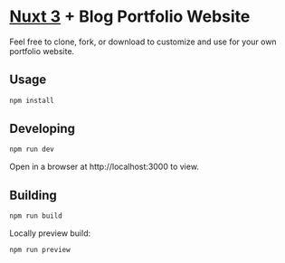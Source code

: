 # [Nuxt 3](https://nuxt.com/docs) + Blog Portfolio Website

Feel free to clone, fork, or download to customize and use for your own portfolio website.

## Usage

```bash
npm install
```

## Developing

```bash
npm run dev
```

Open in a browser at http://localhost:3000 to view.

## Building

```bash
npm run build
```

Locally preview build:

```bash
npm run preview
```
